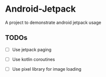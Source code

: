 # Android-Jetpack
A project to demonstrate android jetpack usage

## TODOs
- [ ] Use jetpack paging

- [ ] Use kotlin coroutines

- [ ] Use pixel library for image loading
